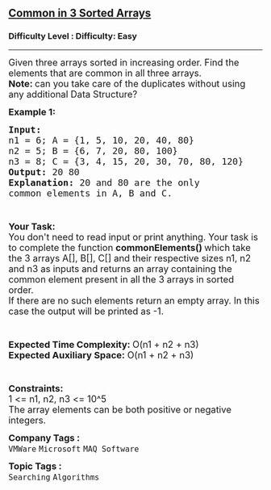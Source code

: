 <h2><a href="https://www.geeksforgeeks.org/problems/common-elements1132/1?page=4&sprint=94ade6723438d94ecf0c00c3937dad55&sortBy=submissions">Common in 3 Sorted Arrays</a></h2><h3>Difficulty Level : Difficulty: Easy</h3><hr><div class="problems_problem_content__Xm_eO"><p><span style="font-size: 18px;">Given three arrays sorted in increasing order. Find the elements that are common in all three arrays.<br><strong>Note:&nbsp;</strong></span><span style="font-size: 18px;">can you take care of the duplicates without using any additional Data Structure?</span></p>
<p><strong><span style="font-size: 18px;">Example 1:</span></strong></p>
<pre><span style="font-size: 18px;"><strong>Input:
</strong>n1 = 6; A = {1, 5, 10, 20, 40, 80}
n2 = 5; B = {6, 7, 20, 80, 100}
n3 = 8; C = {3, 4, 15, 20, 30, 70, 80, 120}
<strong>Output:</strong> 20 80
<strong>Explanation:</strong> 20 and 80 are the only
common elements in A, B and C.</span></pre>
<p>&nbsp;</p>
<p><span style="font-size: 18px;"><strong>Your Task: &nbsp;</strong><br>You don't need to read input or print anything. Your task is to complete the function <strong>commonElements() </strong>which take the 3 arrays A[], B[], C[] and their respective sizes n1, n2 and n3 as inputs and returns an array containing the common element present in all the 3 arrays in sorted order.&nbsp;<br>If there are no such elements return an empty array. In this case the output will be printed as -1.</span></p>
<p>&nbsp;</p>
<p><span style="font-size: 18px;"><strong>Expected Time Complexity: </strong>O(n1 + n2 + n3)<br><strong>Expected Auxiliary Space:</strong> O(n1 + n2 + n3)</span></p>
<p>&nbsp;</p>
<p><span style="font-size: 18px;"><strong>Constraints:</strong><br>1 &lt;= n1, n2, n3 &lt;= 10^5<br>The array elements can be both positive or negative integers. </span></p></div><p><span style=font-size:18px><strong>Company Tags : </strong><br><code>VMWare</code>&nbsp;<code>Microsoft</code>&nbsp;<code>MAQ Software</code>&nbsp;<br><p><span style=font-size:18px><strong>Topic Tags : </strong><br><code>Searching</code>&nbsp;<code>Algorithms</code>&nbsp;